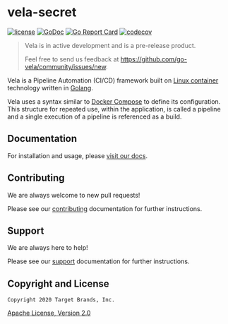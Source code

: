 # vela-secret

[![license](https://img.shields.io/crates/l/gl.svg)](../LICENSE)
[![GoDoc](https://godoc.org/github.com/go-vela/vela-secret?status.svg)](https://godoc.org/github.com/go-vela/vela-secret)
[![Go Report Card](https://goreportcard.com/badge/go-vela/vela-secret)](https://goreportcard.com/report/go-vela/vela-secret)
[![codecov](https://codecov.io/gh/go-vela/vela-secret/branch/main/graph/badge.svg)](https://codecov.io/gh/go-vela/vela-secret)

> Vela is in active development and is a pre-release product.
>
> Feel free to send us feedback at https://github.com/go-vela/community/issues/new.

Vela is a Pipeline Automation (CI/CD) framework built on [Linux container](https://linuxcontainers.org/) technology written in [Golang](https://golang.org/).

Vela uses a syntax similar to [Docker Compose](https://docs.docker.com/compose/) to define its configuration. This structure for repeated use, within the application, is called a pipeline and a single execution of a pipeline is referenced as a build.

## Documentation

For installation and usage, please [visit our docs](https://go-vela.github.io/docs).

## Contributing

We are always welcome to new pull requests!

Please see our [contributing](CONTRIBUTING.md) documentation for further instructions.

## Support

We are always here to help!

Please see our [support](SUPPORT.md) documentation for further instructions.

## Copyright and License

```
Copyright 2020 Target Brands, Inc.
```

[Apache License, Version 2.0](../LICENSE)

